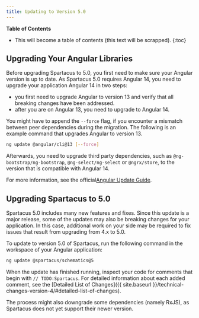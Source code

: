 ```yaml
---
title: Updating to Version 5.0
---
```


**Table of Contents**

- This will become a table of contents (this text will be scrapped).
  {:toc}

## Upgrading Your Angular Libraries

Before upgrading Spartacus to 5.0, you first need to make sure your Angular version is up to date.
As Spartacus 5.0 requires Angular 14, you need to upgrade your application Angular 14 in two steps:

- you first need to upgrade Angular to version 13 and verify that all breaking changes have been addressed.
- after you are on Angular 13, you need to upgrade to Angular 14.

You might have to append the `--force` flag, if you encounter a mismatch between peer dependencies during the migration.
The following is an example command that upgrades Angular to version 13.

```bash
ng update @angular/cli@13 [--force]
```

Afterwards, you need to upgrade third party dependencies, such as `@ng-bootstrap/ng-bootstrap`, `@ng-select/ng-select` or `@ngrx/store`, to the version that is compatible with Angular 14.

For more information, see the official[Angular Update Guide](https://update.angular.io/).

## Upgrading Spartacus to 5.0

Spartacus 5.0 includes many new features and fixes. Since this update is a major release, some of the updates may also be breaking changes for your application. In this case, additional work on your side may be required to fix issues that result from upgrading from 4.x to 5.0.

To update to version 5.0 of Spartacus, run the following command in the workspace of your Angular application:

```bash
ng update @spartacus/schematics@5
```

When the update has finished running, inspect your code for comments that begin with `// TODO:Spartacus`. For detailed information about each added comment, see the [Detailed List of Changes]({{ site.baseurl }}/technical-changes-version-4/#detailed-list-of-changes).

The process might also downgrade some dependencies (namely RxJS), as Spartacus does not yet support their newer version.
